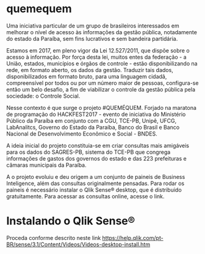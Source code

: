 # quemequem
Uma iniciativa particular de um grupo de brasileiros interessados em melhorar o nível de acesso às informações da gestão pública, notadamente do estado da Paraíba, sem fins lucrativos e sem bandeira partidária.</p>

Estamos em 2017, em pleno vigor da Lei 12.527/2011, que dispõe sobre o acesso à informação. Por força desta lei, muitos entes da federação - a União, estados, municípios e órgãos de controle - estão disponibilizando na rede, em formato aberto, os dados da gestão. Traduzir tais dados, disponibilizados em formato bruto, para uma linguagem cidadã, compreensível por todos ou por um número maior de pessoas, configura-se então um belo desafio, a fim de viabilizar o controle da gestão pública pela sociedade: o Controle Social.</p>

Nesse contexto é que surge o projeto #QUEMÉQUEM. Forjado na maratona de programação do HACKFEST2017 - evento de iniciativa do Ministério Público da Paraíba em conjunto com a CGU, TCE-PB, Unipê, UFCG, LabAnalitcs, Governo do Estado da Paraíba, Banco do Brasil e Banco Nacional de Desenvolvimento Econômico e Social - BNDES.</p>

A ideia inicial do projeto constituia-se em criar consultas mais amigáveis para os dados do SAGRES-PB, sistema do TCE-PB que congrega informações de gastos dos governos do estado e das 223 prefeituras e câmaras municipais da Paraíba.</p>

A o projeto evoluiu e deu origem a um conjunto de paineis de Business Inteligence, além das consultas originalmente pensadas. Para rodar os paineis é necessário instalar o Qlik Sense® desktop, que é distribuido gratuitamente. Para acessar as consultas online, acesse o link.

# Instalando o Qlik Sense®
Proceda conforme descrito neste link https://help.qlik.com/pt-BR/sense/3.1/Content/Videos/Videos-desktop-install.htm

